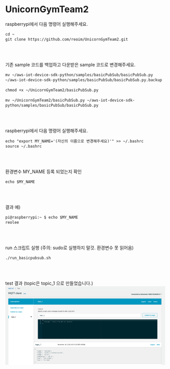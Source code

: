 # UnicornGymTeam2
raspberrypi에서 다음 명령어 실행해주세요.
```
cd ~
git clone https://github.com/reoim/UnicornGymTeam2.git
```

<br></br>


기존 sample 코드를 백업하고 다운받은 sample 코드로 변경해주세요.
```
mv ~/aws-iot-device-sdk-python/samples/basicPubSub/basicPubSub.py ~/aws-iot-device-sdk-python/samples/basicPubSub/basicPubSub.py.backup

chmod +x ~/UnicornGymTeam2/basicPubSub.py

mv ~/UnicornGymTeam2/basicPubSub.py ~/aws-iot-device-sdk-python/samples/basicPubSub/basicPubSub.py
```

<br></br>


raspberrypi에서 다음 명령어 실행해주세요.
```
echo "export MY_NAME='(자신의 이름으로 변경해주세요)'" >> ~/.bashrc
source ~/.bashrc
```

<br></br>


환경변수 MY_NAME 등록 되었는지 확인
```
echo $MY_NAME
```

<br></br>


결과 예)
```
pi@raspberrypi:~ $ echo $MY_NAME
reolee
```

<br></br>


run 스크립트 실행 (주의: sudo로 실행하지 말것. 환경변수 못 읽어옴)
```
./run_basicpubsub.sh
```

<br></br>


test 결과 (topic은 topic_1 으로 만들었습니다.)
![test](/images/test.png)